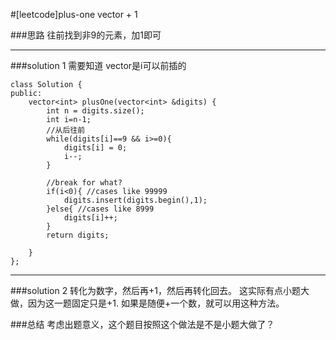 #[leetcode]plus-one
vector<int> + 1

###思路
往前找到非9的元素，加1即可

---
###solution 1
需要知道 vector是i可以前插的

    class Solution {
    public:
        vector<int> plusOne(vector<int> &digits) {
            int n = digits.size();
            int i=n-1;
            //从后往前
            while(digits[i]==9 && i>=0){
                digits[i] = 0;
                i--;            
            }
            
            //break for what?
            if(i<0){ //cases like 99999
                digits.insert(digits.begin(),1);
            }else{ //cases like 8999
                digits[i]++;
            }
            return digits;

        }
    };


---
###solution 2
转化为数字，然后再+1，然后再转化回去。 这实际有点小题大做，因为这一题固定只是+1.
如果是随便+一个数，就可以用这种方法。


###总结
考虑出题意义，这个题目按照这个做法是不是小题大做了？